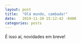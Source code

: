 ```yaml
---
layout: post
title:  "Olá mundo, cambada!"
date:   2019-11-20 15:12:42 -0400
categories: posts
---
```

É isso aí, novidades em breve!
